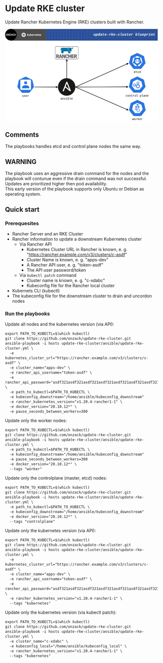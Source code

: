 # Update RKE cluster
Update Rancher Kubernetes Engine (RKE) clusters built with Rancher.

![Upadte RKE cluster visualization ](https://github.com/onzack/update-rke-cluster/blob/main/update-rke-cluster-blueprint.png)

## Comments
The playbooks handles etcd and control plane nodes the same way.  

## WARNING
The playbook uses an aggressive drain command for the nodes and the playbook will contunue even if the drain command was not successful. Updates are prioritized higher then pod availability.  
This early version of the playbook supports only Ubuntu or Debian as operating system.

## Quick start
### Prerequesites
- Rancher Server and an RKE Cluster
- Rancher information to update a downstream Kubernetes cluster
  - Via Rancher API
    - Kubernetes Cluster URL in Rancher is known, e. g. "https://rancher.example.com/v3/clusters/c-asdf"
    - Cluster Name is known, e. g. "apps-dev"
    - A Rancher API user, e. g. "token-asdf"
    - The API user password/token
  - Via `kubectl patch` command
    - Cluster name is known, e. g. "c-xdabc"
    - Kubeconfig file for the Rancher local cluster
- Kubernets CLI (kubectl)
- The kubeconfig file for the downstream cluster to drain and uncordon nodes

### Run the playbooks
Update all nodes and the kubernetes version (via API):  
```
export PATH_TO_KUBECTL=$(which kubectl)
git clone https://github.com/onzack/update-rke-cluster.git
ansible-playbook -i hosts update-rke-cluster/ansible/update-rke-cluster.yml \
  -e kubernetes_cluster_url="https://rancher.example.com/v3/clusters/c-asdf" \
  -e cluster_name="apps-dev" \
  -e rancher_api_username="token-asdf" \
  -e rancher_api_password="asdf321asdf321asdf321asdf321asdf321asdf321asdf321asdf3" \
  -e path_to_kubectl=$PATH_TO_KUBECTL \
  -e kubeconfig_downstream="/home/ansible/kubeconfig_downstream"
  -e rancher_kubernetes_version="v1.20.4-rancher1-1" \
  -e docker_version="20.10.12*" \
  -e pause_seconds_between_workers=300
```

Update only the worker nodes:  
```
export PATH_TO_KUBECTL=$(which kubectl)
git clone https://github.com/onzack/update-rke-cluster.git
ansible-playbook -i hosts update-rke-cluster/ansible/update-rke-cluster.yml \
  -e path_to_kubectl=$PATH_TO_KUBECTL \
  -e kubeconfig_downstream="/home/ansible/kubeconfig_downstream"
  -e pause_seconds_between_workers=300
  -e docker_version="20.10.12*" \
  --tags "worker"
```

Update only the controlplane (master, etcd) nodes:  
```
export PATH_TO_KUBECTL=$(which kubectl)
git clone https://github.com/onzack/update-rke-cluster.git
ansible-playbook -i hosts update-rke-cluster/ansible/update-rke-cluster.yml \
  -e path_to_kubectl=$PATH_TO_KUBECTL \
  -e kubeconfig_downstream="/home/ansible/kubeconfig_downstream"
  -e docker_version="20.10.12*" \
  --tags "controlplane"
```

Update only the kubernetes version (via API):  
```
export PATH_TO_KUBECTL=$(which kubectl)
git clone https://github.com/onzack/update-rke-cluster.git
ansible-playbook -i hosts update-rke-cluster/ansible/update-rke-cluster.yml \
  -e kubernetes_cluster_url="https://rancher.example.com/v3/clusters/c-asdf" \
  -e cluster_name="apps-dev" \
  -e rancher_api_username="token-asdf" \
  -e rancher_api_password="asdf321asdf321asdf321asdf321asdf321asdf321asdf321asdf3" \
  -e rancher_kubernetes_version="v1.20.4-rancher1-1" \
  --tags "kubernetes"
```
Update only the kubernetes version (via kubectl patch):  
```
export PATH_TO_KUBECTL=$(which kubectl)
git clone https://github.com/onzack/update-rke-cluster.git
ansible-playbook -i hosts update-rke-cluster/ansible/update-rke-cluster.yml \
  -e cluster_name="c-xdabc" \
  -e kubeconfig_local="/home/ansible/kubeconfig_local" \
  -e rancher_kubernetes_version="v1.20.4-rancher1-1" \
  --tags "kubernetes"
```
